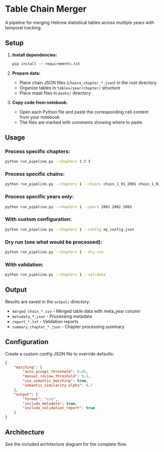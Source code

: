 # Table Chain Merger

A pipeline for merging Hebrew statistical tables across multiple years with temporal tracking.

## Setup

1. **Install dependencies:**
   ```bash
   pip install -r requirements.txt
   ```

2. **Prepare data:**
   - Place chain JSON files (`chains_chapter_*.json`) in the root directory
   - Organize tables in `tables/year/chapter/` structure
   - Place mask files in `masks/` directory

3. **Copy code from notebook:**
   - Open each Python file and paste the corresponding cell content from your notebook
   - The files are marked with comments showing where to paste

## Usage

### Process specific chapters:
```bash
python run_pipeline.py --chapters 1 2 3
```

### Process specific chains:
```bash
python run_pipeline.py --chapters 1 --chains chain_1_01_2001 chain_1_02_2002
```

### Process specific years only:
```bash
python run_pipeline.py --chapters 1 --years 2001 2002 2003
```

### With custom configuration:
```bash
python run_pipeline.py --chapters 1 --config my_config.json
```

### Dry run (see what would be processed):
```bash
python run_pipeline.py --chapters 1 --dry-run
```

### With validation:
```bash
python run_pipeline.py --chapters 1 --validate
```

## Output

Results are saved in the `output/` directory:
- `merged_chain_*.csv` - Merged table data with meta_year column
- `metadata_*.json` - Processing metadata
- `report_*.txt` - Validation reports
- `summary_chapter_*.json` - Chapter processing summary

## Configuration

Create a custom config JSON file to override defaults:
```json
{
    "matching": {
        "auto_accept_threshold": 0.85,
        "manual_review_threshold": 0.5,
        "use_semantic_matching": true,
        "semantic_similarity_alpha": 0.7
    },
    "output": {
        "format": "csv",
        "include_metadata": true,
        "include_validation_report": true
    }
}
```

## Architecture

See the included architecture diagram for the complete flow.
